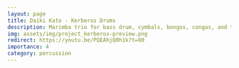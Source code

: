 ```yaml
---
layout: page
title: Daiki Kato - Kerberos Drums
description: Marimba trio for bass drum, cymbals, bongos, congas, and toms shared by three performers
img: assets/img/project_kerberos-preview.png
redirect: https://youtu.be/PQEAhjQ0h1k?t=80
importance: 4
category: percussion
---
```

